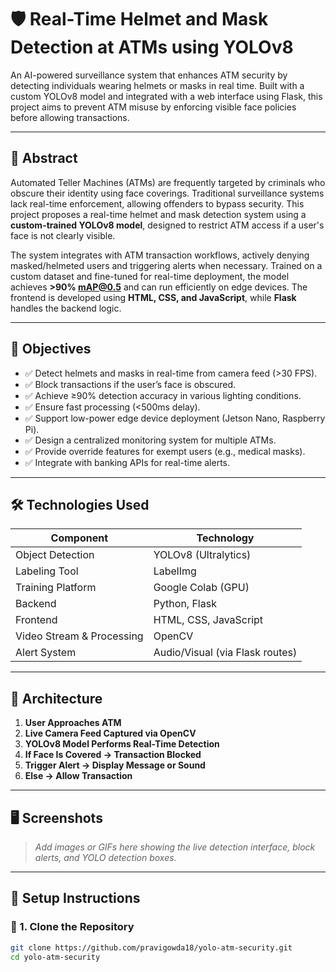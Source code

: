 # 🛡️ Real-Time Helmet and Mask Detection at ATMs using YOLOv8

An AI-powered surveillance system that enhances ATM security by detecting individuals wearing helmets or masks in real time. Built with a custom YOLOv8 model and integrated with a web interface using Flask, this project aims to prevent ATM misuse by enforcing visible face policies before allowing transactions.

---

## 📌 Abstract

Automated Teller Machines (ATMs) are frequently targeted by criminals who obscure their identity using face coverings. Traditional surveillance systems lack real-time enforcement, allowing offenders to bypass security. This project proposes a real-time helmet and mask detection system using a **custom-trained YOLOv8 model**, designed to restrict ATM access if a user's face is not clearly visible.

The system integrates with ATM transaction workflows, actively denying masked/helmeted users and triggering alerts when necessary. Trained on a custom dataset and fine-tuned for real-time deployment, the model achieves **>90% mAP@0.5** and can run efficiently on edge devices. The frontend is developed using **HTML, CSS, and JavaScript**, while **Flask** handles the backend logic.

---

## 🎯 Objectives

- ✅ Detect helmets and masks in real-time from camera feed (>30 FPS).
- ✅ Block transactions if the user’s face is obscured.
- ✅ Achieve ≥90% detection accuracy in various lighting conditions.
- ✅ Ensure fast processing (<500ms delay).
- ✅ Support low-power edge device deployment (Jetson Nano, Raspberry Pi).
- ✅ Design a centralized monitoring system for multiple ATMs.
- ✅ Provide override features for exempt users (e.g., medical masks).
- ✅ Integrate with banking APIs for real-time alerts.

---

## 🛠️ Technologies Used

| Component     | Technology |
|---------------|------------|
| Object Detection | YOLOv8 (Ultralytics) |
| Labeling Tool | LabelImg |
| Training Platform | Google Colab (GPU) |
| Backend | Python, Flask |
| Frontend | HTML, CSS, JavaScript |
| Video Stream & Processing | OpenCV |
| Alert System | Audio/Visual (via Flask routes) |

---

## 🧱 Architecture

1. **User Approaches ATM**
2. **Live Camera Feed Captured via OpenCV**
3. **YOLOv8 Model Performs Real-Time Detection**
4. **If Face Is Covered → Transaction Blocked**
5. **Trigger Alert → Display Message or Sound**
6. **Else → Allow Transaction**

---

## 🖥️ Screenshots

> _Add images or GIFs here showing the live detection interface, block alerts, and YOLO detection boxes._

---

## 🔧 Setup Instructions

### 🔹 1. Clone the Repository

```bash
git clone https://github.com/pravigowda18/yolo-atm-security.git
cd yolo-atm-security
